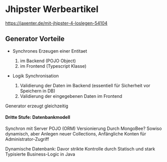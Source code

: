 Jhipster Werbeartikel
=====================

https://jaxenter.de/mit-jhipster-4-loslegen-54104

## Generator Vorteile
- Synchrones Erzeugen einer Entitaet
	1. im Backend (POJO Object)
	2. im Frontend (Typescript Klasse)


- Logik Synchronisation
	1. Validierung der Daten im Backend (essentiell für Sicherheit vor Speichern in DB)
	2. Validierung der eingegebenen Daten im Frontend

Generator erzeugt gleichzeitig


#### Dritte Stufe: Datenbankmodell
Synchron mit Server POJO (ORM)
Versionierung Durch MongoBee?
Sowiso dynamisch, aber Anlegen neuer Collections, Anfängliche Konten für Administrator-Zugriff


Dynamische Datenbank: Davor strikte Kontrolle durch Statisch und stark Typisierte Business-Logic in Java

